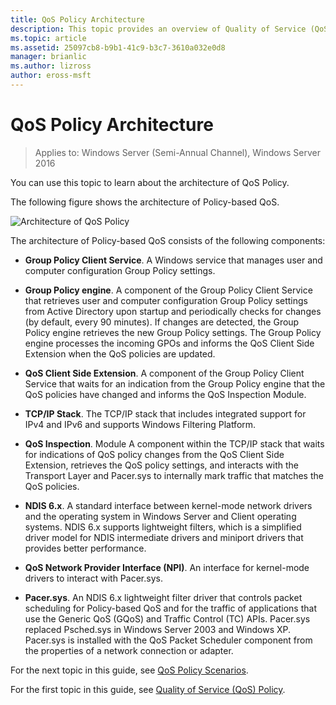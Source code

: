 ```yaml
---
title: QoS Policy Architecture
description: This topic provides an overview of Quality of Service (QoS) Policy, which allows you to use Group Policy to prioritize network traffic bandwidth of specific applications and services in Windows Server 2016.
ms.topic: article
ms.assetid: 25097cb8-b9b1-41c9-b3c7-3610a032e0d8
manager: brianlic
ms.author: lizross
author: eross-msft
---
```


# QoS Policy Architecture

>Applies to: Windows Server (Semi-Annual Channel), Windows Server 2016

You can use this topic to learn about the architecture of QoS Policy.

The following figure shows the architecture of Policy-based QoS.

![Architecture of QoS Policy](../../media/QoS/QoS-Policy-Architecture.jpg)

The architecture of Policy-based QoS consists of the following components:

- **Group Policy Client Service**. A Windows service that manages user and computer configuration Group Policy settings.

- **Group Policy engine**. A component of the Group Policy Client Service that retrieves user and computer configuration Group Policy settings from Active Directory upon startup and periodically checks for changes \(by default, every 90 minutes\). If changes are detected, the Group Policy engine retrieves the new Group Policy settings. The Group Policy engine processes the incoming GPOs and informs the QoS Client Side Extension when the QoS policies are updated.

- **QoS Client Side Extension**. A component of the Group Policy Client Service that waits for an indication from the Group Policy engine that the QoS policies have changed and informs the QoS Inspection Module.

- **TCP/IP Stack**. The TCP/IP stack that includes integrated support for IPv4 and IPv6 and supports Windows Filtering Platform.

- **QoS Inspection**. Module A component within the TCP/IP stack that waits for indications of QoS policy changes from the QoS Client Side Extension, retrieves the QoS policy settings, and interacts with the Transport Layer and Pacer.sys to internally mark traffic that matches the QoS policies.

- **NDIS 6.x**. A standard interface between kernel-mode network drivers and the operating system in Windows Server and Client operating systems. NDIS 6.x supports lightweight filters, which is a simplified driver model for NDIS intermediate drivers and miniport drivers that provides better performance.

- **QoS Network Provider Interface \(NPI\)**. An interface for kernel-mode drivers to interact with Pacer.sys.

- **Pacer.sys**. An NDIS 6.x lightweight filter driver that controls packet scheduling for Policy-based QoS and for the traffic of applications that use the Generic QoS \(GQoS\) and Traffic Control \(TC\) APIs. Pacer.sys replaced Psched.sys in Windows Server 2003 and Windows XP. Pacer.sys is installed with the QoS Packet Scheduler component from the properties of a network connection or adapter.

For the next topic in this guide, see [QoS Policy Scenarios](qos-policy-scenarios.md).

For the first topic in this guide, see [Quality of Service (QoS) Policy](qos-policy-top.md).

